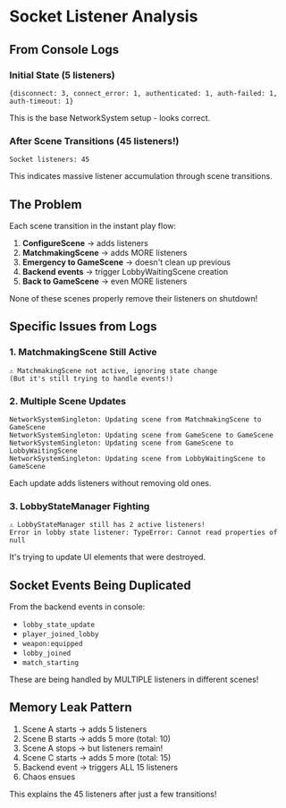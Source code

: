 # Socket Listener Analysis

## From Console Logs

### Initial State (5 listeners)
```
{disconnect: 3, connect_error: 1, authenticated: 1, auth-failed: 1, auth-timeout: 1}
```
This is the base NetworkSystem setup - looks correct.

### After Scene Transitions (45 listeners!)
```
Socket listeners: 45
```
This indicates massive listener accumulation through scene transitions.

## The Problem

Each scene transition in the instant play flow:
1. **ConfigureScene** → adds listeners
2. **MatchmakingScene** → adds MORE listeners
3. **Emergency to GameScene** → doesn't clean up previous
4. **Backend events** → trigger LobbyWaitingScene creation
5. **Back to GameScene** → even MORE listeners

None of these scenes properly remove their listeners on shutdown!

## Specific Issues from Logs

### 1. MatchmakingScene Still Active
```
⚠️ MatchmakingScene not active, ignoring state change
(But it's still trying to handle events!)
```

### 2. Multiple Scene Updates
```
NetworkSystemSingleton: Updating scene from MatchmakingScene to GameScene
NetworkSystemSingleton: Updating scene from GameScene to GameScene
NetworkSystemSingleton: Updating scene from GameScene to LobbyWaitingScene
NetworkSystemSingleton: Updating scene from LobbyWaitingScene to GameScene
```

Each update adds listeners without removing old ones.

### 3. LobbyStateManager Fighting
```
⚠️ LobbyStateManager still has 2 active listeners!
Error in lobby state listener: TypeError: Cannot read properties of null
```

It's trying to update UI elements that were destroyed.

## Socket Events Being Duplicated

From the backend events in console:
- `lobby_state_update`
- `player_joined_lobby` 
- `weapon:equipped`
- `lobby_joined`
- `match_starting`

These are being handled by MULTIPLE listeners in different scenes!

## Memory Leak Pattern

1. Scene A starts → adds 5 listeners
2. Scene B starts → adds 5 more (total: 10)
3. Scene A stops → but listeners remain! 
4. Scene C starts → adds 5 more (total: 15)
5. Backend event → triggers ALL 15 listeners
6. Chaos ensues

This explains the 45 listeners after just a few transitions!
